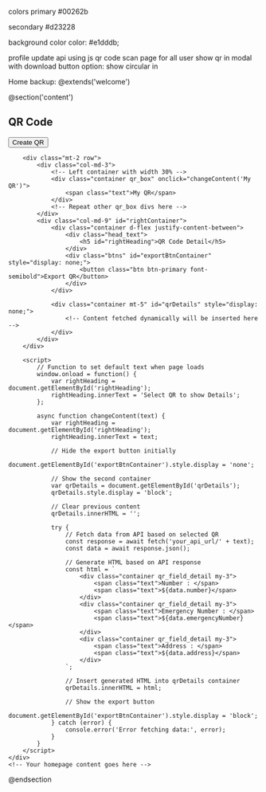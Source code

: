 colors 
primary 
#00262b


secondary
#d23228


background color 
color: #e1dddb;


profile update api using js
qr code scan page for all user
show qr in modal with download button
option: show circular in 

Home backup:
@extends('welcome')

@section('content')
    <div class="container mt-2">
        <div class="d-flex justify-content-between align-items-center heading_div">
            <div class="head_text">
                <h2>QR Code</h2>
            </div>
            <div class="btns">
                <button class="bigbtn btn btn-primary font-semibold">Create QR</button>
            </div>
        </div>

        <div class="mt-2 row">
            <div class="col-md-3">
                <!-- Left container with width 30% -->
                <div class="container qr_box" onclick="changeContent('My QR')">
                    <span class="text">My QR</span>
                </div>
                <!-- Repeat other qr_box divs here -->
            </div>
            <div class="col-md-9" id="rightContainer">
                <div class="container d-flex justify-content-between">
                    <div class="head_text">
                        <h5 id="rightHeading">QR Code Detail</h5>
                    </div>
                    <div class="btns" id="exportBtnContainer" style="display: none;">
                        <button class="btn btn-primary font-semibold">Export QR</button>
                    </div>
                </div>

                <div class="container mt-5" id="qrDetails" style="display: none;">
                    <!-- Content fetched dynamically will be inserted here -->
                </div>
            </div>
        </div>
        
        <script>
            // Function to set default text when page loads
            window.onload = function() {
                var rightHeading = document.getElementById('rightHeading');
                rightHeading.innerText = 'Select QR to show Details';
            };
            
            async function changeContent(text) {
                var rightHeading = document.getElementById('rightHeading');
                rightHeading.innerText = text;
                
                // Hide the export button initially
                document.getElementById('exportBtnContainer').style.display = 'none';
                
                // Show the second container
                var qrDetails = document.getElementById('qrDetails');
                qrDetails.style.display = 'block';
                
                // Clear previous content
                qrDetails.innerHTML = '';
                
                try {
                    // Fetch data from API based on selected QR
                    const response = await fetch('your_api_url/' + text);
                    const data = await response.json();
                    
                    // Generate HTML based on API response
                    const html = `
                        <div class="container qr_field_detail my-3">
                            <span class="text">Number : </span>
                            <span class="text">${data.number}</span>
                        </div>
                        <div class="container qr_field_detail my-3">
                            <span class="text">Emergency Number : </span>
                            <span class="text">${data.emergencyNumber}</span>
                        </div>
                        <div class="container qr_field_detail my-3">
                            <span class="text">Address : </span>
                            <span class="text">${data.address}</span>
                        </div>
                    `;
                    
                    // Insert generated HTML into qrDetails container
                    qrDetails.innerHTML = html;
                    
                    // Show the export button
                    document.getElementById('exportBtnContainer').style.display = 'block';
                } catch (error) {
                    console.error('Error fetching data:', error);
                }
            }
        </script>
    </div>
    <!-- Your homepage content goes here -->
@endsection
